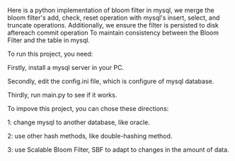 Here is a python implementation of bloom filter in mysql, we merge the bloom filter's add, check, reset operation with mysql's insert, select, and truncate operations. 
Additionally, we ensure the filter is persisted to disk aftereach commit operation To maintain consistency between the Bloom Filter and the table in mysql.

To run this project, you need:

Firstly, install a mysql server in your PC.

Secondly, edit the config.ini file, which is configure of mysql database.

Thirdly, run main.py to see if it works.



To impove this project, you can chose these directions:

1: change mysql to another database, like oracle.

2: use other hash methods, like double-hashing method.

3: use Scalable Bloom Filter, SBF to adapt to changes in the amount of data.

